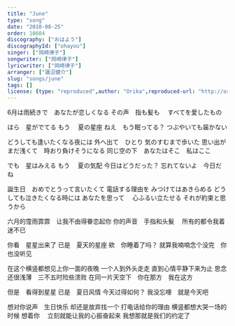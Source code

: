 ```yaml
---
title: "June"
type: "song"
date: "2010-08-25"
order: 10604
discography: ["おはよう"]
discographyId: ["ohayou"]
singer: ["岡崎律子"]
songwriter: ["岡崎律子"]
lyricwriter: ["岡崎律子"]
arranger: ["蓮沼健介"]
slug: "songs/june"
tags: []
license: {type: "reproduced",author: "Orika",reproduced-url: "http://orikamushi.myweb.hinet.net/",reproduced-website: "織歌蟲網站"}
---
```


6月は雨続きで　あなたが恋しくなる 
その声　指も髪も　
すべてを愛したもの 

ほら　星がでてる もう　
夏の星座 ねえ　もう眠ってる？ 
つぶやいても届かない 

どうしても逢いたくなる夜には 
外へ出て　ひとり 気のすむまで歩いた 
思い出がまだ浅くて　時おり負けそうになる 
同じ空の下　あなたはそこ　私はここ 

でも　星はみえる もう　
夏の気配 今日はどうだった？ 
忘れてないよ　今日だね 

誕生日　おめでとうって言いたくて 
電話する理由を みつけてはあきらめる 
どうしても泣きたくなる時には あなたを思って　
心ふるい立たせる それが約束と思うから

六月的霪雨霏霏　让我不由得眷恋起你 
你的声音　手指和头髮　
所有的都令我着迷不已 

你看　星星出来了 
已是　夏天的星座 欸　你睡着了吗？ 
就算我喃喃念个没完　你也没听见 

在这个横竖都想见上你一面的夜晚 
一个人到外头走走 直到心情平静下来为止 
思念还很浅薄　三不五时险些溃败 
在同一片天空下　你在那方　我在这方 

但是　看得到星星 
已是　夏日风情 今天过得如何？ 
我没忘哩　就是今天吧 

想对你说声　生日快乐 
却还是放弃找一个 打电话给你的理由 
横竖都想大哭一场的时候 想着你　
立刻就能让我的心振奋起来 我想那就是我们的约定了
